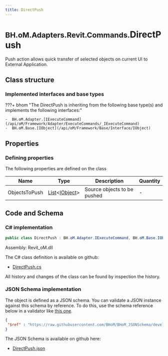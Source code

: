 ```yaml
---
title: DirectPush
---
```


# <small>BH.oM.Adapters.Revit.Commands.</small>**DirectPush**

Push action allows quick transfer of selected objects on current UI to External Application.

## Class structure

### Implemented interfaces and base types

???+ bhom "The DirectPush is inheriting from the following base type(s) and implements the following interfaces:"

    -  BH.oM.Adapter.[IExecuteCommand](/api/oM/Framework/Adapter/ExecuteCommands/_IExecuteCommand)
    -  BH.oM.Base.[IObject](/api/oM/Framework/Base/Interface/IObject)


## Properties



### Defining properties

The following properties are defined on the class

| Name             | Type             | Description      | Quantity         |
|------------------|------------------|------------------|------------------|
| ObjectsToPush | [List](https://learn.microsoft.com/en-us/dotnet/api/System.Collections.Generic.List-1?view=netstandard-2.0)&lt;[IObject](/api/oM/Framework/Base/Interface/IObject)&gt; | Source objects to be pushed | - |


## Code and Schema

### C# implementation

``` C# title="C#"
public class DirectPush : BH.oM.Adapter.IExecuteCommand, BH.oM.Base.IObject
```

Assembly: Revit_oM.dll

The C# class definition is available on github:

- [DirectPush.cs](https://github.com/BHoM/Revit_Toolkit/blob/develop/Revit_oM/Commands\DirectPush.cs)

All history and changes of the class can be found by inspection the history.
### JSON Schema implementation

The object is defined as a JSON schema. You can validate a JSON instance against this schema by reference. To do this, use the schema reference below in a validator like [this one](https://www.jsonschemavalidator.net/).

``` json title="JSON Schema"
{
 "$ref" : "https://raw.githubusercontent.com/BHoM/BHoM_JSONSchema/develop/Revit_oM/Commands/DirectPush.json"
}
```

The JSON Schema is available on github here:

- [DirectPush.json](https://github.com/BHoM/BHoM_JSONSchema/blob/develop/Revit_oM/Commands/DirectPush.json)

